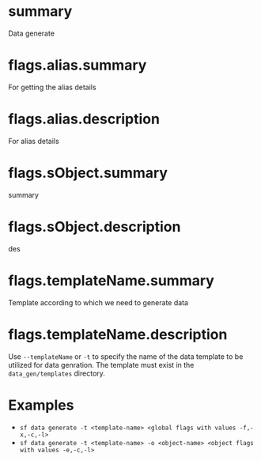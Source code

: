 # summary

Data generate

# flags.alias.summary

For getting the alias details

# flags.alias.description

For alias details 
# flags.sObject.summary

summary

# flags.sObject.description

des

# flags.templateName.summary

Template according to which we need to generate data

# flags.templateName.description

Use `--templateName` or `-t` to specify the name of the data template to be utilized for data genration. The template must exist in the `data_gen/templates` directory.

# Examples

- `sf data generate -t <template-name> <global flags with values -f,-x,-c,-l>`
- `sf data generate -t <template-name> -o <object-name> <object flags with values -e,-c,-l>`

